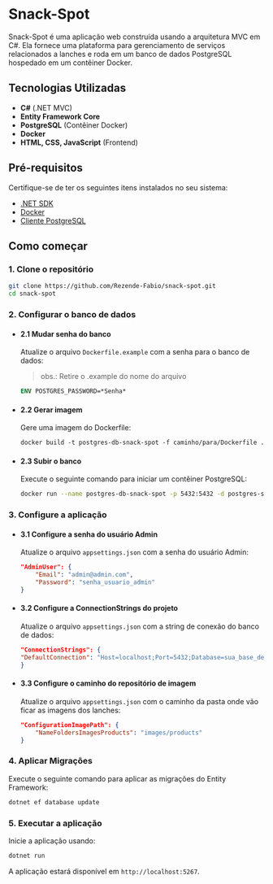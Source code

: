 # Snack-Spot

Snack-Spot é uma aplicação web construída usando a arquitetura MVC em C#. Ela fornece uma plataforma para gerenciamento de serviços relacionados a lanches e roda em um banco de dados PostgreSQL hospedado em um contêiner Docker.

## Tecnologias Utilizadas

- **C#** (.NET MVC)
- **Entity Framework Core**
- **PostgreSQL** (Contêiner Docker)
- **Docker**
- **HTML, CSS, JavaScript** (Frontend)

## Pré-requisitos

Certifique-se de ter os seguintes itens instalados no seu sistema:

- [.NET SDK](https://dotnet.microsoft.com/download)
- [Docker](https://www.docker.com/get-started)
- [Cliente PostgreSQL](https://www.postgresql.org/download/)

## Como começar

### 1. Clone o repositório
```sh
git clone https://github.com/Rezende-Fabio/snack-spot.git
cd snack-spot
```

### 2. Configurar o banco de dados
- #### 2.1 Mudar senha do banco
    Atualize o arquivo `Dockerfile.example` com a senha para o banco de dados:

    > obs.: Retire o .example do nome do arquivo 

    ```dockerfile
    ENV POSTGRES_PASSWORD=*Senha*
    ```

- #### 2.2 Gerar imagem
    Gere uma imagem do Dockerfile:
    ```dockerfile
    docker build -t postgres-db-snack-spot -f caminho/para/Dockerfile .
    ```

- #### 2.3 Subir o banco
    Execute o seguinte comando para iniciar um contêiner PostgreSQL:
    ```sh
    docker run --name postgres-db-snack-spot -p 5432:5432 -d postgres-snack-spot
    ```

### 3. Configure a aplicação
- #### 3.1 Configure a senha do usuário Admin
    Atualize o arquivo `appsettings.json` com a senha do usuário Admin:
    ```json
    "AdminUser": {
        "Email": "admin@admin.com",
        "Password": "senha_usuario_admin"
    }
    ```

- #### 3.2 Configure a ConnectionStrings do projeto
    Atualize o arquivo `appsettings.json` com a string de conexão do banco de dados:
    ```json
    "ConnectionStrings": {
    "DefaultConnection": "Host=localhost;Port=5432;Database=sua_base_de_dados;Username=seu_usuario;Password=sua_senha"
    }
    ```

- #### 3.3 Configure o caminho do repositório de imagem
    Atualize o arquivo `appsettings.json` com o caminho da pasta onde vão ficar as imagens dos lanches:
    ```json
    "ConfigurationImagePath": {
        "NameFoldersImagesProducts": "images/products"
    }
    ```

### 4. Aplicar Migrações
Execute o seguinte comando para aplicar as migrações do Entity Framework:
```sh
dotnet ef database update
```

### 5. Executar a aplicação
Inicie a aplicação usando:
```sh
dotnet run
```
A aplicação estará disponível em `http://localhost:5267`.